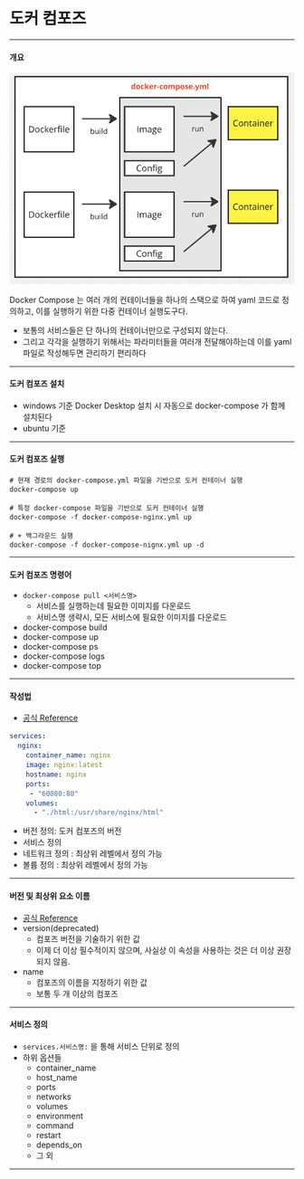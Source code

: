# 도커 컴포즈

---

#### 개요
![what-is-docker-compose](./imgs/what-is-docker-compose.png)

Docker Compose 는 여러 개의 컨테이너들을 하나의 스택으로 하여 yaml 코드로 정의하고, 이를 실행하기 위한 다중 컨테이너 실행도구다.
- 보통의 서비스들은 단 하나의 컨테이너만으로 구성되지 않는다.
- 그리고 각각을 실행하기 위해서는 파라미터들을 여러개 전달해야하는데 이를 yaml 파일로 작성해두면 관리하기 편리하다

---

#### 도커 컴포즈 설치
- windows 기준 Docker Desktop 설치 시 자동으로 docker-compose 가 함께 설치된다
- ubuntu 기준

---

#### 도커 컴포즈 실행
```shell
# 현재 경로의 docker-compose.yml 파일을 기반으로 도커 컨테이너 실행
docker-compose up

# 특정 docker-compose 파일을 기반으로 도커 컨테이너 실행
docker-compose -f docker-compose-nginx.yml up

# + 백그라운드 실행
docker-compose -f docker-compose-nignx.yml up -d
```

---

#### 도커 컴포즈 명령어
- `docker-compose pull <서비스명>`
  - 서비스를 실행하는데 필요한 이미지를 다운로드
  - 서비스명 생략시, 모든 서비스에 필요한 이미지를 다운로드
- docker-compose build
- docker-compose up
- docker-compose ps
- docker-compose logs
- docker-compose top

---

#### 작성법
- [공식 Reference](https://docs.docker.com/reference/compose-file/)

```yaml
services:
  nginx:
    container_name: nginx
    image: nginx:latest
    hostname: nginx
    ports:
     - "60080:80"
    volumes:
      - "./html:/usr/share/nginx/html"
```
- 버전 정의: 도커 컴포즈의 버전
- 서비스 정의
- 네트워크 정의 : 최상위 레벨에서 정의 가능
- 볼륨 정의 : 최상위 레벨에서 정의 가능

---

#### 버전 및 최상위 요소 이름
- [공식 Reference](https://docs.docker.com/reference/compose-file/version-and-name/)
- version(deprecated)
  - 컴포즈 버전을 기술하기 위한 값
  - 이제 더 이상 필수적이지 않으며, 사실상 이 속성을 사용하는 것은 더 이상 권장되지 않음.
- name
  - 컴포즈의 이름을 지정하기 위한 값
  - 보통 두 개 이상의 컴포즈

---

#### 서비스 정의
- `services.서비스명:` 을 통해 서비스 단위로 정의
- 하위 옵션들
  - container_name
  - host_name
  - ports
  - networks
  - volumes
  - environment
  - command
  - restart
  - depends_on
  - 그 외

---

